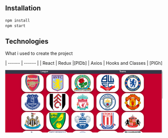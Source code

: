 ## Installation
```sh
npm install
npm start
```
## Technologies

What i used to create the project

| ------ | ------ |
| React | Redux |[PlDb]
| Axios | Hooks and Classes | [PlGh]



![screen](https://github.com/gonnagetapower/fb-task/raw/master/src/assets/Screenshots/TeamPage.png)

